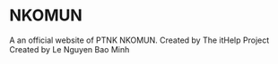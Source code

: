 # NKOMUN
A an official website of PTNK NKOMUN. Created by The itHelp Project 
Created by Le Nguyen Bao Minh
